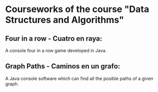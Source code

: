 # Courseworks of the course "Data Structures and Algorithms"

## Four in a row - Cuatro en raya:
A console four in a row game developed in Java.

## Graph Paths - Caminos en un grafo:
A Java console software which can find all the posible paths of a given graph.
